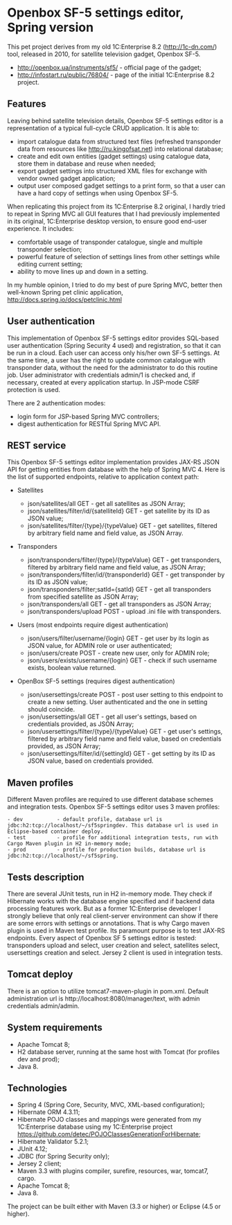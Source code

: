 # Openbox SF-5 settings editor, Spring version #

This pet project derives from my old 1C:Enterprise 8.2 (<http://1c-dn.com/>) tool, released in 2010, for satellite television gadget, Openbox SF-5.
- <http://openbox.ua/instruments/sf5/>   - official page of the gadget;
- <http://infostart.ru/public/76804/>	 - page of the initial 1C:Enterprise 8.2 project.

## Features ##

Leaving behind satellite television details, Openbox SF-5 settings editor is a representation of a typical full-cycle CRUD application. It is able to:

- import catalogue data from structured text files (refreshed transponder data from resources like <http://ru.kingofsat.net>) into relational database;
- create and edit own entities (gadget settings) using catalogue data, store them in database and reuse when needed;
- export gadget settings into structured XML files for exchange with vendor owned gadget application;
- output user composed gadget settings to a print form, so that a user can have a hard copy of settings when using Openbox SF-5.

When replicating this project from its 1C:Enterprise 8.2 original, I hardly tried to repeat in Spring MVC all GUI features that I had previously implemented in its original, 1C:Enterprise desktop version, to ensure good end-user experience. It includes:

- comfortable usage of transponder catalogue, single and multiple transponder selection;
- powerful feature of selection of settings lines from other settings while editing current setting;
- ability to move lines up and down in a setting.

In my humble opinion, I tried to do my best of pure Spring MVC, better then well-known Spring pet clinic application, <http://docs.spring.io/docs/petclinic.html>

## User authentication ##

This implementation of Openbox SF-5 settings editor provides SQL-based user authentication (Spring Security 4 used) and registration, so that it can be run in a cloud. Each user can access only his/her own SF-5 settings. At the same time, a user has the right to update common catalogue with transponder data, without the need for the administrator to do this routine job. User administrator with credentials admin/1 is checked and, if necessary, created at every application startup. In JSP-mode CSRF protection is used.

There are 2 authentication modes:

- login form for JSP-based Spring MVC controllers;
- digest authentication for RESTful Spring MVC API.

## REST service ##

This Openbox SF-5 settings editor implementation provides JAX-RS JSON API for getting entities from database with the help of Spring MVC 4. Here is the list of supported endpoints, relative to application context path:

- Satellites
	- json/satellites/all GET							- get all satellites as JSON Array;
	- json/satellites/filter/id/{satelliteId} GET 		- get satellite by its ID as JSON value;
	- json/satellites/filter/{type}/{typeValue} GET 	- get satellites, filtered by arbitrary field name and field value, as JSON Array.
	
- Transponders
	- json/transponders/filter/{type}/{typeValue} GET 	- get transponders, filtered by arbitrary field name and field value, as JSON Array;
	- json/transponders/filter/id/{transponderId} GET 	- get transponder by its ID as JSON value;
	- json/transponders/filter;satId={satId} GET 		- get all transponders from specified satellite as JSON Array;
	- json/transponders/all GET 						- get all transponders as JSON Array;
	- json/transponders/upload POST						- upload .ini file with transponders.
	
- Users (most endpoints require digest authentication)
	- json/users/filter/username/{login} GET 			- get user by its login as JSON value, for ADMIN role or user authenticated;
	- json/users/create POST 							- create new user, only for ADMIN role; 
	- json/users/exists/username/{login} GET 			- check if such username exists, boolean value returned.
	
- OpenBox SF-5 settings (requires digest authentication)
	- json/usersettings/create POST						- post user setting to this endpoint to create a new setting. User authenticated and the one in setting should coincide.
	- json/usersettings/all GET							- get all user's settings, based on credentials provided, as JSON Array;
	- json/usersettings/filter/{type}/{typeValue} GET 	- get user's settings, filtered by arbitrary field name and field value, based on credentials provided, as JSON Array;
	- json/usersettings/filter/id/{settingId} GET 		- get setting by its ID as JSON value, based on credentials provided.
	

## Maven profiles ##

Different Maven profiles are required to use different database schemes and integration tests. Openbox SF-5 settings editor uses 3 maven profiles:

	- dev 			- default profile, database url is jdbc:h2:tcp://localhost/~/sf5springdev. This database url is used in Eclipse-based container deploy.
	- test 			- profile for additional integration tests, run with Cargo Maven plugin in H2 in-memory mode;
	- prod 			- profile for production builds, database url is jdbc:h2:tcp://localhost/~/sf5spring.

	
## Tests description ##	

There are several JUnit tests, run in H2 in-memory mode. They check if Hibernate works with the database engine specified and if backend data processing features work. But as a former 1C:Enterprise developer I strongly believe that only real client-server environment can show if there are some errors with settings or annotations. That is why Cargo maven plugin is used in Maven test profile. Its paramount purpose is to test JAX-RS endpoints. Every aspect of Openbox SF 5 settings editor is tested: transponders upload and select, user creation and select, satellites select, usersettings creation and select. Jersey 2 client is used in integration tests.

## Tomcat deploy ##

There is an option to utilize tomcat7-maven-plugin in pom.xml. Default administration url is http://localhost:8080/manager/text, with admin credentials admin/admin.
	
## System requirements ##

- Apache Tomcat 8;
- H2 database server, running at the same host with Tomcat (for profiles dev and prod);
- Java 8.

## Technologies ##

- Spring 4 (Spring Core, Security, MVC, XML-based configuration);
- Hibernate ORM 4.3.11;
- Hibernate POJO classes and mappings were generated from my 1C:Enterprise database using my 1C:Enterprise project <https://github.com/detec/POJOClassesGenerationForHibernate>;
- Hibernate Validator 5.2.1;
- JUnit 4.12;
- JDBC (for Spring Security only);
- Jersey 2 client;
- Maven 3.3 with plugins compiler, surefire, resources, war, tomcat7, cargo.
- Apache Tomcat 8;
- Java 8.

The project can be built either with Maven (3.3 or higher) or Eclipse (4.5 or higher).